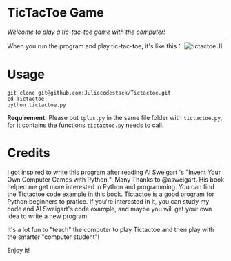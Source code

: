 # TicTacToe Game
  *Welcome to play a tic-tac-toe game with the computer!*

  When you run the program and play tic-tac-toe, it's like this：
  ![tictactoeUI](https://github.com/Juliecodestack/Tictactoe/blob/master/tictactoeUI.png)

# Usage
  ```
  git clone git@github.com:Juliecodestack/Tictactoe.git   
  cd Tictactoe  
  python tictactoe.py
  ```

  **Requirement:**
  Please put `tplus.py` in the same file folder with `tictactoe.py`, for it contains the functions `tictactoe.py` needs to call.

# Credits
  I got inspired to write this program after reading [Al Sweigart ](https://github.com/asweigart)'s "Invent Your Own Computer Games with Python ". Many Thanks to @asweigart. His book helped me get more interested in Python and programming. You can find the Tictactoe code example in this book. Tictactoe is a good program for Python beginners to pratice. If you're interested in it, you can study my code and Al Sweigart's code example, and maybe you will get your own idea to write a new program.
  
  It's a lot fun to "teach" the computer to play Tictactoe and then play with the smarter "computer student"!

  Enjoy it!
  

   

  
